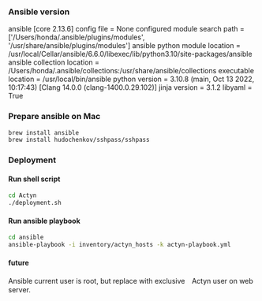 ### Ansible version
ansible [core 2.13.6]
  config file = None
  configured module search path = ['/Users/honda/.ansible/plugins/modules', '/usr/share/ansible/plugins/modules']
  ansible python module location = /usr/local/Cellar/ansible/6.6.0/libexec/lib/python3.10/site-packages/ansible
  ansible collection location = /Users/honda/.ansible/collections:/usr/share/ansible/collections
  executable location = /usr/local/bin/ansible
  python version = 3.10.8 (main, Oct 13 2022, 10:17:43) [Clang 14.0.0 (clang-1400.0.29.102)]
  jinja version = 3.1.2
  libyaml = True


### Prepare ansible on Mac
```sh
brew install ansible
brew install hudochenkov/sshpass/sshpass
```

### Deployment
#### Run shell script
```sh
cd Actyn
./deployment.sh
```

#### Run ansible playbook
```sh
cd ansible
ansible-playbook -i inventory/actyn_hosts -k actyn-playbook.yml
```

#### future
Ansible current user is root, but replace with exclusive　Actyn user on web server.